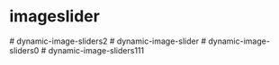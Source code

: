 # imageslider
#   d y n a m i c - i m a g e - s l i d e r s 2  
 #   d y n a m i c - i m a g e - s l i d e r  
 #   d y n a m i c - i m a g e - s l i d e r s 0  
 #   d y n a m i c - i m a g e - s l i d e r s 1 1 1  
 